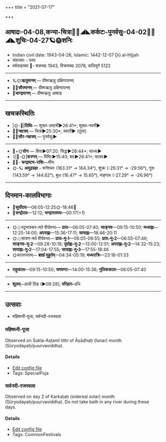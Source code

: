 +++
title = "2021-07-17"

+++
## आषाढः-04-08,कन्या-चित्रा🌛🌌◢◣कर्कटः-पुनर्वसुः-04-02🌌🌞◢◣शुचिः-04-27🪐🌞शनिः
- Indian civil date: 1943-04-26, Islamic: 1442-12-07 Ḏū al-Ḥijjah
- संवत्सरः - प्लवः
- वर्षसङ्ख्या 🌛- शकाब्दः 1943, विक्रमाब्दः 2078, कलियुगे 5122
___________________
- 🪐🌞**ऋतुमानम्** — ग्रीष्मऋतुः दक्षिणायनम्
- 🌌🌞**सौरमानम्** — ग्रीष्मऋतुः दक्षिणायनम्
- 🌛**चान्द्रमानम्** — ग्रीष्मऋतुः आषाढः
___________________


## खचक्रस्थितिः
- |🌞-🌛|**तिथिः** — शुक्ल-अष्टमी►26:41*; शुक्ल-नवमी►  
- 🌌🌛**नक्षत्रम्** — चित्रा►25:30*; स्वाती► (तुला)  
- 🌌🌞**सौर-नक्षत्रम्** — पुनर्वसुः►  
___________________
- 🌛+🌞**योगः** — शिवः►07:20; सिद्धः►28:44*; साध्यः►  
- २|🌛-🌞|**करणम्** — विष्टिः►15:40; बवः►26:41*; बालवः►  
- 🌌🌛- **चन्द्राष्टम-राशिः**—मीनः  
- 🌞-🪐 **अमूढग्रहाः** - शनैश्चरः (163.31° → 164.34°), शुक्रः (-29.31° → -29.56°), गुरुः (143.59° → 144.62°), बुधः (16.47° → 15.65°), मङ्गलः (-27.29° → -26.96°)
___________________


## दिनमान-कालविभागाः
- 🌅**सूर्योदयः**—06:05-12:25🌞️-18:46🌇  
- 🌛**चन्द्रोदयः**—12:12; **चन्द्रास्तमयः**—00:17(+1)  
___________________
- 🌞⚝भट्टभास्कर-मते वीर्यवन्तः— **प्रातः**—06:05-07:40; **साङ्गवः**—09:15-10:50; **मध्याह्नः**—12:25-14:00; **अपराह्णः**—15:36-17:11; **सायाह्नः**—18:46-20:11  
- 🌞⚝सायण-मते वीर्यवन्तः— **प्रातः-मु॰1**—06:05-06:55; **प्रातः-मु॰2**—06:55-07:46; **साङ्गवः-मु॰2**—09:28-10:18; **पूर्वाह्णः-मु॰2**—12:00-12:51; **अपराह्णः-मु॰2**—14:32-15:23; **सायाह्नः-मु॰2**—17:04-17:55; **सायाह्नः-मु॰3**—17:55-18:46  
- 🌞कालान्तरम्— **ब्राह्मं मुहूर्तम्**—04:34-05:19; **मध्यरात्रिः**—23:18-01:33  
___________________
- **राहुकालः**—09:15-10:50; **यमघण्टः**—14:00-15:36; **गुलिककालः**—06:05-07:40  
___________________
- **शूलम्**—प्राची दिक् (►09:28); **परिहारः**–दधि  
___________________

## उत्सवाः
- महिषघ्नी-पूजा, सर्वनदी-रजस्वला
### महिषघ्नी-पूजा

Observed on Śukla-Aṣṭamī tithi of Āṣāḍhaḥ (lunar) month (Sūryodayaḥ/puurvaviddha). 

#### Details
- [Edit config file](https://github.com/jyotisham/adyatithi/tree/master/general/lunar_month/tithi/04/08/mahiSaghnI-pUjA.toml)
- Tags: SpecialPuja


### सर्वनदी-रजस्वला

Observed on day 2 of Karkaṭaḥ (sidereal solar) month (Sūryodayaḥ/puurvaviddha). Do not take bath in any river during these days.

#### Details
- [Edit config file](https://github.com/jyotisham/adyatithi/tree/master/devatA/nadI/sidereal_solar_month/day/04/02/sarvanadI-rajasvalA~2.toml)
- Tags: CommonFestivals


